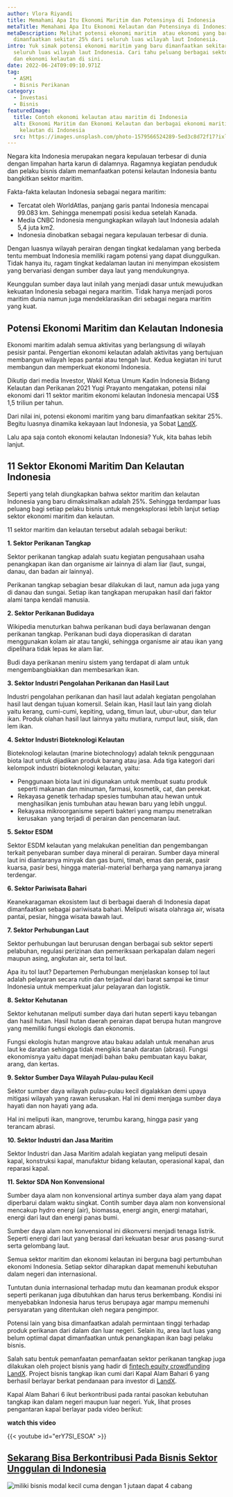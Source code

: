 ```yaml
---
author: Vlora Riyandi
title: Memahami Apa Itu Ekonomi Maritim dan Potensinya di Indonesia
metaTitle: Memahami Apa Itu Ekonomi Kelautan dan Potensinya di Indonesia
metaDescription: Melihat potensi ekonomi maritim  atau ekonomi yang baru
  dimanfaatkan sekitar 25% dari seluruh luas wilayah laut Indonesia.
intro: Yuk simak potensi ekonomi maritim yang baru dimanfaatkan sekitar 25% dari
  seluruh luas wilayah laut Indonesia. Cari tahu peluang berbagai sektor maritim
  dan ekonomi kelautan di sini.
date: 2022-06-24T09:09:10.971Z
tag:
  - ASM1
  - Bisnis Perikanan
category:
  - Investasi
  - Bisnis
featuredImage:
  title: Contoh ekonomi kelautan atau maritim di Indonesia
  alt: Ekonomi Maritim dan Ekonomi Kelautan dan berbagai ekonomi maritim atau
    kelautan di Indonesia
  src: https://images.unsplash.com/photo-1579566524289-5ed3c8d72f17?ixlib=rb-1.2.1&ixid=MnwxMjA3fDB8MHxwaG90by1wYWdlfHx8fGVufDB8fHx8&auto=format&fit=crop&w=1074&q=80
---
```

Negara kita Indonesia merupakan negara kepulauan terbesar di dunia dengan limpahan harta karun di dalamnya. Ragamnya kegiatan penduduk dan pelaku bisnis dalam memanfaatkan potensi kelautan Indonesia bantu bangkitkan sektor maritim.

Fakta-fakta kelautan Indonesia sebagai negara maritim:

* Tercatat oleh WorldAtlas, panjang garis pantai Indonesia mencapai 99.083 km. Sehingga menempati posisi kedua setelah Kanada.
* Media CNBC Indonesia mengungkapkan wilayah laut Indonesia adalah 5,4 juta km2. 
* Indonesia dinobatkan sebagai negara kepulauan terbesar di dunia.

Dengan luasnya wilayah perairan dengan tingkat kedalaman yang berbeda tentu membuat Indonesia memiliki ragam potensi yang dapat diunggulkan. Tidak hanya itu, ragam tingkat kedalaman lautan ini menyimpan ekosistem yang bervariasi dengan sumber daya laut yang mendukungnya.

Keunggulan sumber daya laut inilah yang menjadi dasar untuk mewujudkan kekuatan Indonesia sebagai negara maritim. Tidak hanya menjadi poros maritim dunia namun juga mendeklarasikan diri sebagai negara maritim yang kuat.

## Potensi Ekonomi Maritim dan Kelautan Indonesia

Ekonomi maritim adalah semua aktivitas yang berlangsung di wilayah pesisir pantai. Pengertian ekonomi kelautan adalah aktivitas yang bertujuan membangun wilayah lepas pantai atau tengah laut. Kedua kegiatan ini turut membangun dan memperkuat ekonomi Indonesia.

Dikutip dari media Investor, Wakil Ketua Umum Kadin Indonesia Bidang Kelautan dan Perikanan 2021 Yugi Prayanto mengatakan, potensi nilai ekonomi dari 11 sektor maritim ekonomi kelautan Indonesia mencapai US$ 1,5 triliun per tahun.

Dari nilai ini, potensi ekonomi maritim yang baru dimanfaatkan sekitar 25%. Begitu luasnya dinamika kekayaan laut Indonesia, ya Sobat [LandX](https://landx.id/project/?utm_source=Blog&utm_medium=organic+keyword&utm_campaign=blog&utm_id=Blog). 

Lalu apa saja contoh ekonomi kelautan Indonesia? Yuk, kita bahas lebih lanjut.

## 11 Sektor Ekonomi Maritim Dan Kelautan Indonesia

Seperti yang telah diungkapkan bahwa sektor maritim dan kelautan Indonesia yang baru dimaksimalkan adalah 25%. Sehingga terdampar luas peluang bagi setiap pelaku bisnis untuk mengeksplorasi lebih lanjut setiap sektor ekonomi maritim dan kelautan.

11 sektor maritim dan kelautan tersebut adalah sebagai berikut:

**1. Sektor Perikanan Tangkap**

Sektor perikanan tangkap adalah suatu kegiatan pengusahaan usaha penangkapan ikan dan organisme air lainnya di alam liar (laut, sungai, danau, dan badan air lainnya). 

Perikanan tangkap sebagian besar dilakukan di laut, namun ada juga yang di danau dan sungai. Setiap ikan tangkapan merupakan hasil dari faktor alami tanpa kendali manusia.

**2. Sektor Perikanan Budidaya**

Wikipedia menuturkan bahwa perikanan budi daya berlawanan dengan perikanan tangkap. Perikanan budi daya dioperasikan di daratan menggunakan kolam air atau tangki, sehingga organisme air atau ikan yang dipelihara tidak lepas ke alam liar. 

Budi daya perikanan meniru sistem yang terdapat di alam untuk mengembangbiakkan dan membesarkan ikan. 

**3. Sektor Industri Pengolahan Perikanan dan Hasil Laut**

Industri pengolahan perikanan dan hasil laut adalah kegiatan pengolahan hasil laut dengan tujuan komersil. Selain ikan, Hasil laut lain yang diolah yaitu kerang, cumi-cumi, kepiting, udang, timun laut, ubur-ubur, dan telur ikan. Produk olahan hasil laut lainnya yaitu mutiara, rumput laut, sisik, dan lem ikan.

**4. Sektor Industri Bioteknologi Kelautan**

Bioteknologi kelautan (marine biotechnology) adalah teknik penggunaan biota laut untuk dijadikan produk barang atau jasa. Ada tiga kategori dari kelompok industri bioteknologi kelautan, yaitu:

* Penggunaan biota laut ini digunakan untuk membuat suatu produk seperti makanan dan minuman, farmasi, kosmetik, cat, dan perekat. 
* Rekayasa genetik terhadap spesies tumbuhan atau hewan untuk menghasilkan jenis tumbuhan atau hewan baru yang lebih unggul.
* Rekayasa mikroorganisme seperti bakteri yang mampu menetralkan kerusakan  yang terjadi di perairan dan pencemaran laut.

**5. Sektor ESDM**

Sektor ESDM kelautan yang melakukan penelitian dan pengembangan terkait penyebaran sumber daya mineral di perairan. Sumber daya mineral laut ini diantaranya minyak dan gas bumi, timah, emas dan perak, pasir kuarsa, pasir besi, hingga material-material berharga yang namanya jarang terdengar.  

**6. Sektor Pariwisata Bahari**

Keanekaragaman ekosistem laut di berbagai daerah di Indonesia dapat dimanfaatkan sebagai pariwisata bahari. Meliputi wisata olahraga air, wisata pantai, pesiar, hingga wisata bawah laut.

**7. Sektor Perhubungan Laut** 

Sektor perhubungan laut berurusan dengan berbagai sub sektor seperti pelabuhan, regulasi perizinan dan pemeriksaan perkapalan dalam negeri maupun asing, angkutan air, serta tol laut.

Apa itu tol laut? Departemen Perhubungan menjelaskan konsep tol laut adalah pelayaran secara rutin dan terjadwal dari barat sampai ke timur Indonesia untuk memperkuat jalur pelayaran dan logistik.

**8. Sektor Kehutanan**

Sektor kehutanan meliputi sumber daya dari hutan seperti kayu tebangan dan hasil hutan. Hasil hutan daerah perairan dapat berupa hutan mangrove yang memiliki fungsi ekologis dan ekonomis.

Fungsi ekologis hutan mangrove atau bakau adalah untuk menahan arus laut ke daratan sehingga tidak mengikis tanah daratan (abrasi). Fungsi ekonomisnya yaitu dapat menjadi bahan baku pembuatan kayu bakar, arang, dan kertas. 

**9. Sektor Sumber Daya Wilayah Pulau-pulau Kecil**

Sektor sumber daya wilayah pulau-pulau kecil digalakkan demi upaya mitigasi wilayah yang rawan kerusakan. Hal ini demi menjaga sumber daya hayati dan non hayati yang ada.

Hal ini meliputi ikan, mangrove, terumbu karang, hingga pasir yang terancam abrasi. 

**10. Sektor Industri dan Jasa Maritim**

Sektor Industri dan Jasa Maritim adalah kegiatan yang meliputi desain kapal, konstruksi kapal, manufaktur bidang kelautan, operasional kapal, dan reparasi kapal.

**11. Sektor SDA Non Konvensional**

Sumber daya alam non konvensional artinya sumber daya alam yang dapat diperbarui dalam waktu singkat. Contih sumber daya alam non konvensional mencakup hydro energi (air), biomassa, energi angin, energi matahari, energi dari laut dan energi panas bumi.

Sumber daya alam non konvensional ini dikonversi menjadi tenaga listrik. Seperti energi dari laut yang berasal dari kekuatan besar arus pasang-surut serta gelombang laut. 

Semua sektor maritim dan ekonomi kelautan ini berguna bagi pertumbuhan ekonomi Indonesia. Setiap sektor diharapkan dapat memenuhi kebutuhan dalam negeri dan internasional. 

Tuntutan dunia internasional terhadap mutu dan keamanan produk ekspor seperti perikanan juga dibutuhkan dan harus terus berkembang. Kondisi ini menyebabkan Indonesia harus terus berupaya agar mampu memenuhi persyaratan yang ditentukan oleh negara pengimpor.

Potensi lain yang bisa dimanfaatkan adalah permintaan tinggi terhadap produk perikanan dari dalam dan luar negeri. Selain itu, area laut luas yang belum optimal dapat dimanfaatkan untuk penangkapan ikan bagi pelaku bisnis.

Salah satu bentuk pemanfaatan pemanfaatan sektor perikanan tangkap juga dilakukan oleh project bisnis yang hadir di [fintech equity crowdfunding LandX](https://landx.id/project/?utm_source=Blog&utm_medium=organic+keyword&utm_campaign=blog&utm_id=Blog). Project bisnis tangkap ikan cumi dari Kapal Alam Bahari 6 yang berhasil berlayar berkat pendanaan para investor di [LandX](https://landx.id/project/?utm_source=Blog&utm_medium=organic+keyword&utm_campaign=blog&utm_id=Blog).

Kapal Alam Bahari 6 ikut berkontribusi pada rantai pasokan kebutuhan tangkap ikan dalam negeri maupun luar negeri. Yuk, lihat proses pengantaran kapal berlayar pada video berikut:

**watch this video**

{{< youtube id="erY7SI_ESOA" >}}

## **[Sekarang Bisa Berkontribusi Pada Bisnis Sektor Unggulan di Indonesia](https://landx.id/project/?utm_source=Blog&utm_medium=organic+keyword&utm_campaign=blog&utm_id=Blog)**

<!--StartFragment-->

![miliki bisnis modal kecil cuma dengan 1 jutaan dapat 4 cabang ](https://accountgram-production.sfo2.cdn.digitaloceanspaces.com/landx_ghost/2021/11/jadi-owner-bisnis-hanya-1-jutaan-dengan-cuan-yang-sangat-menjanjikan.png)

<!--EndFragment-->